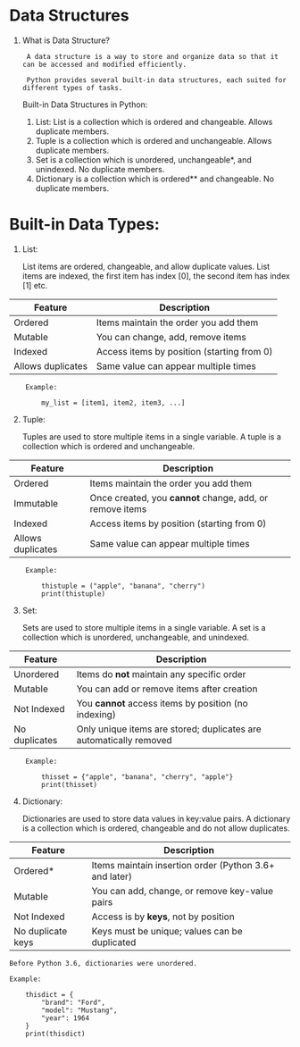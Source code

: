# Data Structures

1. What is Data Structure?

        A data structure is a way to store and organize data so that it can be accessed and modified efficiently.

        Python provides several built-in data structures, each suited for different types of tasks.

    Built-in Data Structures in Python:

    1. List: List is a collection which is ordered and changeable. Allows duplicate members.  
    2. Tuple is a collection which is ordered and unchangeable. Allows duplicate members.
    3. Set is a collection which is unordered, unchangeable*, and unindexed. No duplicate members.
    4. Dictionary is a collection which is ordered** and changeable. No duplicate members. 

# Built-in Data Types:

1. List:

    List items are ordered, changeable, and allow duplicate values.
    List items are indexed, the first item has index [0], the second item has index [1] etc.

|      Feature            |                Description                 |
| ----------------------- | ------------------------------------------ |
|      Ordered            | Items maintain the order you add them      |
|      Mutable            | You can change, add, remove items          |
|      Indexed            | Access items by position (starting from 0) |
|   Allows duplicates     | Same value can appear multiple times       |

        Example:

            my_list = [item1, item2, item3, ...]


2. Tuple: 

    Tuples are used to store multiple items in a single variable.
    A tuple is a collection which is ordered and unchangeable.

| Feature           | Description                                               |
| ----------------- | --------------------------------------------------------- |
| Ordered           | Items maintain the order you add them                     |
| Immutable         | Once created, you **cannot** change, add, or remove items |
| Indexed           | Access items by position (starting from 0)                |
| Allows duplicates | Same value can appear multiple times                      |

        Example:

            thistuple = ("apple", "banana", "cherry")
            print(thistuple)

3. Set: 

    Sets are used to store multiple items in a single variable.
    A set is a collection which is unordered, unchangeable, and unindexed.

| Feature       | Description                                                        |
| ------------- | ------------------------------------------------------------------ |
| Unordered     | Items do **not** maintain any specific order                       |
| Mutable       | You can add or remove items after creation                         |
| Not Indexed   | You **cannot** access items by position (no indexing)              |
| No duplicates | Only unique items are stored; duplicates are automatically removed |

        Example:

            thisset = {"apple", "banana", "cherry", "apple"}
            print(thisset)

4. Dictionary:

    Dictionaries are used to store data values in key:value pairs.
    A dictionary is a collection which is ordered, changeable and do not allow duplicates.

| Feature           | Description                                            |
| ----------------- | ------------------------------------------------------ |
| Ordered\*         | Items maintain insertion order (Python 3.6+ and later) |
| Mutable           | You can add, change, or remove key-value pairs         |
| Not Indexed       | Access is by **keys**, not by position                 |
| No duplicate keys | Keys must be unique; values can be duplicated          |

    Before Python 3.6, dictionaries were unordered.

    Example:

        thisdict = {
            "brand": "Ford",
            "model": "Mustang",
            "year": 1964
        }
        print(thisdict)